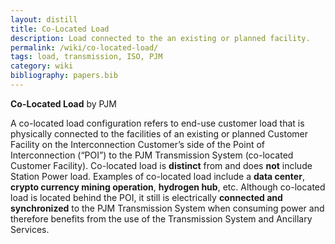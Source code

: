 ```yaml
---
layout: distill
title: Co-Located Load
description: Load connected to the an existing or planned facility.
permalink: /wiki/co-located-load/
tags: load, transmission, ISO, PJM
category: wiki
bibliography: papers.bib
---
```


**Co-Located Load** <d-cite key="pjm2024colocated"></d-cite> by PJM

A co-located load configuration refers to end-use customer load that is physically connected to the facilities of an existing or planned Customer Facility on the Interconnection Customer’s side of the Point of Interconnection (“POI”) to the PJM Transmission System (co-located Customer Facility).
Co-located load is **distinct** from and does **not** include Station Power load.
Examples of co-located load include a **data center**, **crypto currency mining operation**, **hydrogen hub**, etc.
Although co-located load is located behind the POI, it still is electrically **connected and synchronized** to the PJM Transmission System when consuming power and therefore benefits from the use of the Transmission System and Ancillary Services.
